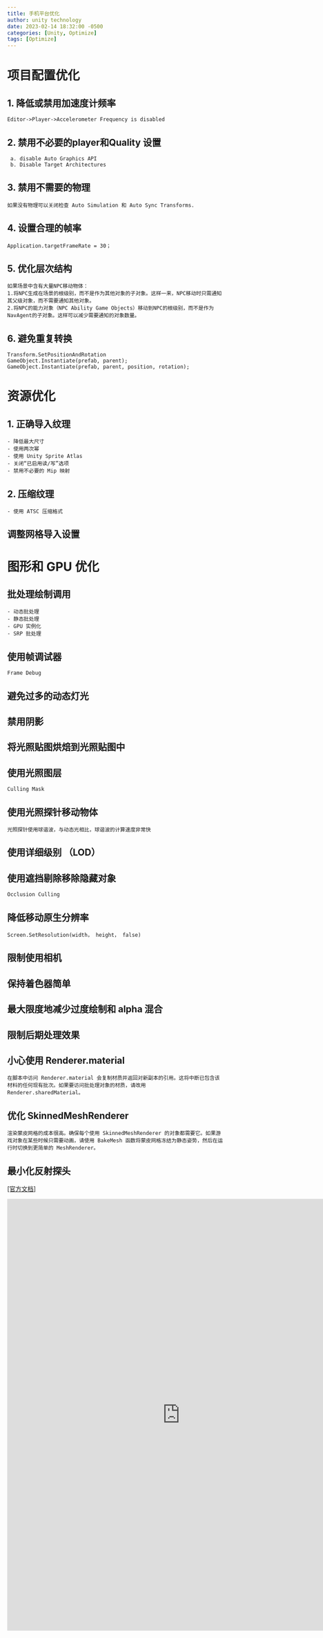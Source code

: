 ```yaml
---
title: 手机平台优化
author: unity technology
date: 2023-02-14 18:32:00 -0500
categories: [Unity, Optimize]
tags: [Optimize]
---
```



# 项目配置优化

## 1. 降低或禁用加速度计频率
    Editor->Player->Accelerometer Frequency is disabled

## 2. 禁用不必要的player和Quality 设置    
     a. disable Auto Graphics API
     b. Disable Target Architectures

## 3. 禁用不需要的物理
    如果没有物理可以关闭检查 Auto Simulation 和 Auto Sync Transforms. 

## 4. 设置合理的帧率
    Application.targetFrameRate = 30；

## 5. 优化层次结构
    如果场景中含有大量NPC移动物体：
    1.将NPC生成在场景的根级别，而不是作为其他对象的子对象。这样一来，NPC移动时只需通知其父级对象，而不需要通知其他对象。
    2.将NPC的能力对象（NPC Ability Game Objects）移动到NPC的根级别，而不是作为NavAgent的子对象。这样可以减少需要通知的对象数量。

## 6. 避免重复转换
    Transform.SetPositionAndRotation
    GameObject.Instantiate(prefab, parent);
    GameObject.Instantiate(prefab, parent, position, rotation);

# 资源优化

## 1. 正确导入纹理
    - 降低最大尺寸
    - 使用两次幂
    - 使用 Unity Sprite Atlas 
    - 关闭“已启用读/写”选项
    - 禁用不必要的 Mip 映射 

## 2. 压缩纹理
    - 使用 ATSC 压缩格式

## 调整网格导入设置

# 图形和 GPU 优化

## 批处理绘制调用
    - 动态批处理
    - 静态批处理
    - GPU 实例化
    - SRP 批处理

## 使用帧调试器
    Frame Debug 
## 避免过多的动态灯光   

## 禁用阴影

## 将光照贴图烘焙到光照贴图中

## 使用光照图层
    Culling Mask

## 使用光照探针移动物体 
    光照探针使用球谐波，与动态光相比，球谐波的计算速度非常快

## 使用详细级别 （LOD）

## 使用遮挡剔除移除隐藏对象
    Occlusion Culling

 ## 降低移动原生分辨率
    Screen.SetResolution(width， height， false)

 ## 限制使用相机 

 ## 保持着色器简单

 ## 最大限度地减少过度绘制和 alpha 混合

 ## 限制后期处理效果

 ## 小心使用 Renderer.material
    在脚本中访问 Renderer.material 会复制材质并返回对新副本的引用。这将中断已包含该材料的任何现有批次。如果要访问批处理对象的材质，请改用 Renderer.sharedMaterial。

 ## 优化 SkinnedMeshRenderer
    渲染蒙皮网格的成本很高。确保每个使用 SkinnedMeshRenderer 的对象都需要它。如果游戏对象在某些时候只需要动画，请使用 BakeMesh 函数将蒙皮网格冻结为静态姿势，然后在运行时切换到更简单的 MeshRenderer。
    
 ## 最小化反射探头

[[官方文档]](https://learn.u3d.cn/tutorial/mobile-game-optimization?chapterId=63562b28edca72001f21d125#61164663feec0d00200df1da)



<iframe src="https://docs.google.com/viewer?url=https://suxingdong.github.io/doc/Unity-OptimizeYourMobileGamePerformance.pdf&embedded=true" style="width:800px; height:1000px;" frameborder="0"></iframe>
